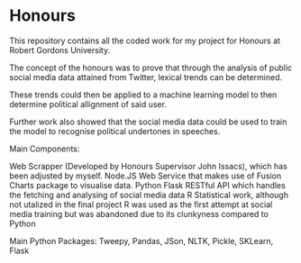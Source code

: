 # Honours

This repository contains all the coded work for my project for Honours at Robert Gordons University.

The concept of the honours was to prove that through the analysis of public social media data attained from Twitter, lexical trends can be determined.

These trends could then be applied to a machine learning model to then determine political allignment of said user.

Further work also showed that the social media data could be used to train the model to recognise political undertones in speeches.

Main Components:

Web Scrapper (Developed by Honours Supervisor John Issacs), which has been adjusted by myself.
Node.JS Web Service that makes use of Fusion Charts package to visualise data.
Python Flask RESTful API which handles the fetching and analysing of social media data
R Statistical work, although not utalized in the final project R was used as the first attempt at social media training but was abandoned due to its clunkyness compared to Python


Main Python Packages: Tweepy, Pandas, JSon, NLTK, Pickle, SKLearn, Flask
